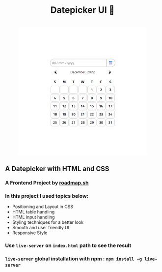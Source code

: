 <h1 align="center">Datepicker UI 📝<h1>
<p align="center">
<img align="center" width="420px" src="./img/banner.png" alt="Banner Image">
</p>

## A Datepicker with HTML and CSS

### A Frontend Project by [roadmap.sh](https://roadmap.sh/frontend/projects)

### In this project I used topics below:

-   Positioning and Layout in CSS
-   HTML table handling
-   HTML input handling
-   Styling techniques for a better look
-   Smooth and user friendly UI
-   Responsive Style

### Use `live-server` on `index.html` path to see the result

### `live-server` global installation with npm : `npm install -g live-server`
